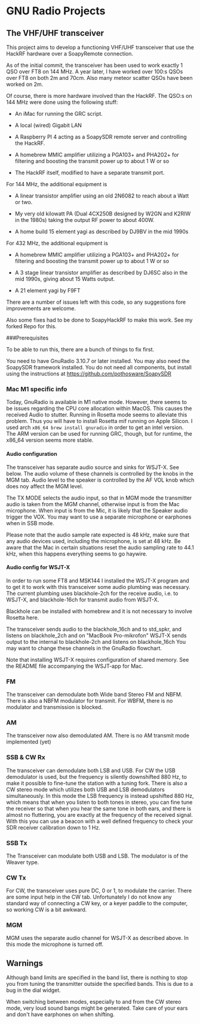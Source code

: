 # GNU Radio Projects

## The VHF/UHF transceiver

This project aims to develop a functioning VHF/UHF transceiver that use the HackRF hardware over a SoapyRemote connection.

As of the initial commit, the transceiver has been used to work exactly 1 QSO over FT8 on 144 MHz. A year later, I have worked
over 100:s QSOs over FT8 on both 2m and 70cm. Also many meteor scatter QSOs have been worked on 2m.

Of course, there is more hardware involved than the HackRF. The QSO:s on 144 MHz were done using the following stuff:

* An iMac for running the GRC script.

* A local (wired) Gigabit LAN

* A Raspberry PI 4 acting as a SoapySDR remote server and controlling the HackRF.

* A homebrew MMIC amplifier utilizing a PGA103+ and PHA202+ for filtering and boosting the transmit power up to about 1 W or so

* The HackRF itself, modified to have a separate transmit port.

For 144 MHz, the additional equipment is

* A linear transistor amplifier using an old 2N6082 to reach about a Watt or two.

* My very old kilowatt PA (Dual 4CX250B designed by W2GN and K2RIW in the 1980s) taking the output RF power to about 400W.

* A home build 15 element yagi as described by DJ9BV in the mid 1990s

For 432 MHz, the additional equipment is

* A homebrew MMIC amplifier utilizing a PGA103+ and PHA202+ for filtering and boosting the transmit power up to about 1 W or so

* A 3 stage linear transistor amplifier as described by DJ6SC also in the mid 1990s, giving about 15 Watts output.

* A 21 element yagi by F9FT

There are a number of issues left with this code, so any suggestions fore improvements are welcome.

Also some fixes had to be done to SoapyHackRF to make this work. See my forked Repo for this.

###Prerequisites

To be able to run this, there are a bunch of things to fix first.

You need to have GnuRadio 3.10.7 or later installed.
You may also need the SoapySDR framework installed. You do not need all components,
but install using the instructions at https://github.com/pothosware/SoapySDR

### Mac M1 specific info

Today, GnuRadio is available in M1 native mode. However, there seems to be issues regarding
the CPU core allocation within MacOS. This causes the received Audio to stutter.
Running in Rosetta mode seems to alleviate this problem.
Thus you will have to install Rosetta mif running on Apple Silicon. 
I used arch `x86_64 brew install gnuradio` in order to get an intel version.
The ARM version can be used for running GRC, though, but for runtime, the x86_64 version
seems more stable.

#### Audio configuration

The transceiver has separate audio source and sinks for WSJT-X. See below.
The audio volume of these channels is controlled by the knobs in the MGM tab. Audio level to the speaker is controlled by
the AF VOL knob which does noy affect the MGM level.

The TX MODE selects the audio input, so that in MGM mode the transmitter audio is taken from the MGM channel, otherwise
input is from the Mac microphone. When input is from the Mic, it is likely that the Speaker audio trigger the VOX. 
You may want to use a separate microphone or earphones when in SSB mode.

Please note that the audio sample rate expected is 48 kHz, make sure that any audio devices used, including the microphone, is set at 48 kHz.
Be aware that the Mac in certain situations reset the audio sampling rate to 44.1 kHz, when this happens everything seems to go haywire.

#### Audio config for WSJT-X

In order to run some FT8 and MSK144 I installed the WSJT-X program and to get it to work with
this transceiver some audio plumbing was necessary.
The current plumbing uses blackhole-2ch for the receive audio, i.e. to WSJT-X, and
blackhole-16ch for transmit audio from WSJT-X.

Blackhole can be installed with homebrew and it is not necessary to involve Rosetta here.

The transceiver sends audio to the blackhole_16ch and to std_spkr, and listens on blackhole_2ch and on "MacBook Pro-mikrofon"
WSJT-X sends output to the internal to blackhole-2ch and listens on blackhole_16ch
You may want to change these channels in the GnuRadio flowchart.

Note that installing WSJT-X requires configuration of shared memory. See the README file accompanying the WSJT-app for Mac.

### FM
The transceiver can demodulate both Wide band Stereo FM and NBFM. 
There is also a NBFM modulator for transmit.
For WBFM, there is no modulator and transmission is blocked.

### AM
The transceiver now also demodulated AM. There is no AM transmit mode implemented (yet)

### SSB & CW Rx
The transceiver can demodulate both LSB and USB. For CW the USB demodulator is used, but the frequency is silently downshifted 880 Hz, to make it possible
to fine-tune the station with a tuning fork. There is also a CW stereo mode which utilizes both USB and LSB demodulators simultaneously. In this mode the LSB frequency 
is instead upshifted 880 Hz, which means that when you listen to both tones in stereo, you can fine tune the receiver so that when you hear the same tone in both ears,
and there is almost no fluttering, you are exactly at the frequency of the received signal. With this you can use a beacon with a well defined frequency to check 
your SDR receiver calibration down to 1 Hz.

### SSB Tx
The Transceiver can modulate both USB and LSB. The modulator is of the Weaver type.

### CW Tx
For CW, the transceiver uses pure DC, 0 or 1, to modulate the carrier. There are some input help in the CW tab. Unfortunately I do not know any standard way of connecting a
CW key, or a keyer paddle to the computer, so working CW is a bit awkward.

### MGM
MGM uses the separate audio channel for WSJT-X as described above. In this mode the microphone is turned off. 

## Warnings
Although band limits are specified in the band list, there is nothing to stop you from tuning the transmitter outside the specified bands.
This is due to a bug in the dial widget.

When switching between modes, especially to and from the CW stereo mode, very loud sound bangs might be generated. 
Take care of your ears and don't have earphones on when shifting.


